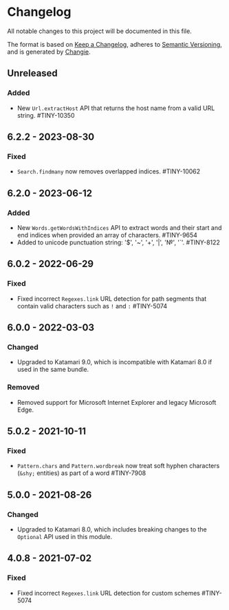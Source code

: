 # Changelog
All notable changes to this project will be documented in this file.

The format is based on [Keep a Changelog](https://keepachangelog.com/en/1.0.0/),
adheres to [Semantic Versioning](https://semver.org/spec/v2.0.0.html),
and is generated by [Changie](https://github.com/miniscruff/changie).

## Unreleased

### Added
- New `Url.extractHost` API that returns the host name from a valid URL string. #TINY-10350

## 6.2.2 - 2023-08-30

### Fixed
- `Search.findmany` now removes overlapped indices. #TINY-10062

## 6.2.0 - 2023-06-12

### Added
- New `Words.getWordsWithIndices` API to extract words and their start and end indices when provided an array of characters. #TINY-9654
- Added to unicode punctuation string: '$', '~', '+', '|', '№', '`'. #TINY-8122


## 6.0.2 - 2022-06-29

### Fixed
- Fixed incorrect `Regexes.link` URL detection for path segments that contain valid characters such as `!` and `:` #TINY-5074

## 6.0.0 - 2022-03-03

### Changed
- Upgraded to Katamari 9.0, which is incompatible with Katamari 8.0 if used in the same bundle.

### Removed
- Removed support for Microsoft Internet Explorer and legacy Microsoft Edge.

## 5.0.2 - 2021-10-11

### Fixed
- `Pattern.chars` and `Pattern.wordbreak` now treat soft hyphen characters (`&shy;` entities) as part of a word #TINY-7908

## 5.0.0 - 2021-08-26

### Changed
- Upgraded to Katamari 8.0, which includes breaking changes to the `Optional` API used in this module.

## 4.0.8 - 2021-07-02

### Fixed
- Fixed incorrect `Regexes.link` URL detection for custom schemes #TINY-5074


